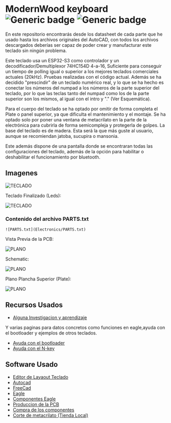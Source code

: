# ModernWood keyboard ![Generic badge](https://img.shields.io/badge/Version-b2.0-brightgreen.svg) ![Generic badge](https://img.shields.io/github/last-commit/Electroner/ModernWood)


En este repositorio encontrarás desde los datasheet de cada parte que he usado hasta los archivos originales del AutoCAD, con todos los archivos descargados deberías ser capaz de poder crear y manufacturar este teclado sin ningún problema.

Este teclado usa un ESP32-S3 como controlador y un decodificador/Demultiplexor 74HC154D 4-a-16, Suficiente para conseguir un tiempo de polling igual o superior a los mejores teclados comerciales actuales (20kHz). Pruebas realizadas con el código actual. Además se ha decidido "prescindir" de un teclado numérico real, y lo que se ha hecho es conectar los números del numpad a los números de la parte superior del teclado, por lo que las teclas tanto del numpad como los de la parte superior son los mismos, al igual con el intro y "." (Ver Esquemática).

Para el cuerpo del teclado se ha optado por omitir de forma completa el Plate o panel superior, ya que dificulta el mantenimiento y el montaje. Se ha optado solo por poner una ventana de metacrilato en la parte de la electrónica para cubrirla de forma semicompleja y protegerla de golpes. La base del teclado es de madera. Esta será la que más guste al usuario, aunque se recomiendan jatoba, sucupira o mansonia.

Este además dispone de una pantalla donde se encontraran todas las configuraciones del teclado, además de la opción para habilitar o deshabilitar el funcionamiento por bluetooth.

## Imagenes

![TECLADO](https://github.com/Electroner/ModernWood/tree/main/Images/ModernLogo.png)

Teclado Finalizado (Leds):

![TECLADO](https://github.com/Electroner/Teclado/blob/main/Imagenes/Keyboard5.jpg)

### Contenido del archivo PARTS.txt

```plaintext
![PARTS.txt](Electronics/PARTS.txt)
````

Vista Previa de la PCB:

![PLANO](https://github.com/Electroner/Teclado/blob/main/PCB/Board.png)

Schematic:

![PLANO](https://github.com/Electroner/Teclado/blob/main/PCB/Schematic.png)

Plano Plancha Superior (Plate):

![PLANO](https://github.com/Electroner/Teclado/blob/main/Planos/Planos%20Plancha/Plancha.png)

## Recursos Usados

-   [Alguna Investigacion y aprendizaje](https://github.com/w4ilun/pocket-keyboard)

Y varias paginas para datos concretos como funciones en eagle,ayuda con el bootloader y ejemplos de otros teclados.

-   [Ayuda con el bootloader](https://forum.arduino.cc/t/burning-bootloader-to-custom-board-atmega32u4/890015)
-   [Ayuda con el N-key](https://forum.arduino.cc/t/how-to-program-n-key-rollover-atmega32u4/938418)

## Software Usado

-   [Editor de Layaout Teclado](http://www.keyboard-layout-editor.com/)
-   [Autocad](https://www.autodesk.es/products/autocad/overview?term=1-YEAR&tab=subscription)
-   [FreeCad](https://www.freecadweb.org/)
-   [Eagle](https://www.autodesk.com/products/eagle/free-download)
-   [Componentes Eagle](https://componentsearchengine.com/)
-   [Produccion de la PCB](https://jlcpcb.com/)
-   [Compra de los componentes](https://lcsc.com/)
-   [Corte de metacrilato (Tienda Local)](https://ecoplasticlaser.com/)

